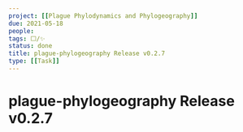 ```yaml
---
project: [[Plague Phylodynamics and Phylogeography]]
due: 2021-05-18
people:
tags: ⬜/✨ 
status: done
title: plague-phylogeography Release v0.2.7
type: [[Task]]
---
```


# plague-phylogeography Release v0.2.7